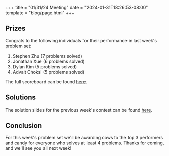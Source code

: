 +++
title = "01/31/24 Meeting"
date = "2024-01-31T18:26:53-08:00"
template = "blog/page.html"
+++

## Prizes

Congrats to the following individuals for their performance in last week's problem set:
1. Stephen Zhu (7 problems solved)
2. Jonathan Xue (6 problems solved)
3. Dylan Kim (5 problems solved)
4. Advait Choksi (5 problems solved)

The full scoreboard can be found [here](https://codeforces.com/group/56LvjuJGwY/contest/500581/standings/groupmates/true).

## Solutions

The solution slides for the previous week's contest can be found [here](https://docs.google.com/presentation/d/1Br-U2dGJH7iRC_eE8B7sNkgnz4sCHyRZhKgHP4_YfY4/edit?usp=sharing).

## Conclusion

For this week's problem set we'll be awarding cows to the top 3 performers and candy for everyone who solves at least 4 problems.
Thanks for coming, and we'll see you all next week!
